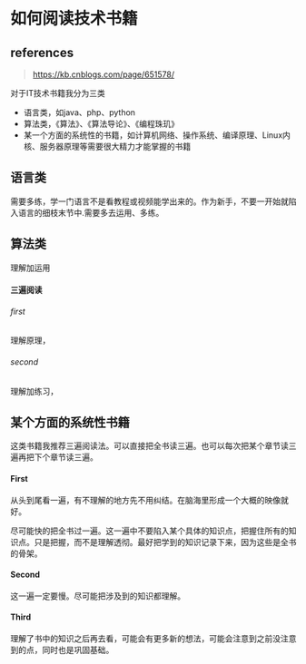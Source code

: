 # 如何阅读技术书籍

## references

> https://kb.cnblogs.com/page/651578/

对于IT技术书籍我分为三类

- 语言类，如java、php、python
- 算法类，《算法》、《算法导论》、《编程珠玑》
- 某一个方面的系统性的书籍，如计算机网络、操作系统、编译原理、Linux内核、服务器原理等需要很大精力才能掌握的书籍

## 语言类

需要多练，学一门语言不是看教程或视频能学出来的。作为新手，不要一开始就陷入语言的细枝末节中.需要多去运用、多练。

## 算法类

理解加运用

#### 三遍阅读

###### first

理解原理，

###### second

理解加练习，

## 某个方面的系统性书籍

这类书籍我推荐三遍阅读法。可以直接把全书读三遍。也可以每次把某个章节读三遍再把下个章节读三遍。

#### First

从头到尾看一遍，有不理解的地方先不用纠结。在脑海里形成一个大概的映像就好。

尽可能快的把全书过一遍。这一遍中不要陷入某个具体的知识点，把握住所有的知识点。只是把握，而不是理解透彻。最好把学到的知识记录下来，因为这些是全书的骨架。

#### Second

这一遍一定要慢。尽可能把涉及到的知识都理解。

#### Third

理解了书中的知识之后再去看，可能会有更多新的想法，可能会注意到之前没注意到的点，同时也是巩固基础。